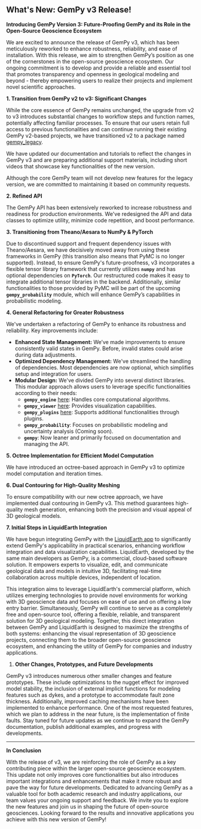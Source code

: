 ﻿## **What's New: GemPy v3 Release!**

**Introducing GemPy Version 3: Future-Proofing GemPy and its Role in the Open-Source Geoscience Ecosystem**

We are excited to announce the release of GemPy v3, which has been meticulously reworked to enhance robustness, reliability, and ease of installation. With this release, we aim to strengthen GemPy’s position as one of the cornerstones in the open-source geoscience ecosystem. Our ongoing commitment is to develop and provide a reliable and essential tool that promotes transparency and openness in geological modeling and beyond - thereby empowering users to realize their projects and implement novel scientific approaches.

**1. Transition from GemPy v2 to v3: Significant Changes**

While the core essence of GemPy remains unchanged, the upgrade from v2 to v3 introduces substantial changes to workflow steps and function names, potentially affecting familiar processes. To ensure that our users retain full access to previous functionalities and can continue running their existing GemPy v2-based projects, we have transitioned v2 to a package named [gempy_legacy](https://github.com/gempy-project/gempy_legacy).

We have updated our documentation and tutorials to reflect the changes in GemPy v3 and are preparing additional support materials, including short videos that showcase key functionalities of the new version.

Although the core GemPy team will not develop new features for the legacy version, we are committed to maintaining it based on community requests.

**2. Refined API**

The GemPy API has been extensively reworked to increase robustness and readiness for production environments. We've redesigned the API and data classes to optimize utility, minimize code repetition, and boost performance.

**3. Transitioning from Theano/Aesara to NumPy & PyTorch**

Due to discontinued support and frequent dependency issues with Theano/Aesara, we have decisively moved away from using these frameworks in GemPy (this transition also means that PyMC is no longer supported). Instead, to ensure GemPy's future-proofness, v3 incorporates a flexible tensor library framework that currently utilizes **`numpy`** and has optional dependencies on **`PyTorch`**. Our restructured code makes it easy to integrate additional tensor libraries in the backend. Additionally, similar functionalities to those provided by PyMC will be part of the upcoming **`gempy_probability`** module, which will enhance GemPy’s capabilities in probabilistic modeling.

**4. General Refactoring for Greater Robustness**

We've undertaken a refactoring of GemPy to enhance its robustness and reliability. Key improvements include:

- **Enhanced State Management:** We’ve made improvements to ensure consistently valid states in GemPy. Before, invalid states could arise during data adjustments.
- **Optimized Dependency Management:** We've streamlined the handling of dependencies. Most dependencies are now optional, which simplifies setup and integration for users.
- **Modular Design:** We've divided GemPy into several distinct libraries. This modular approach allows users to leverage specific functionalities according to their needs:
    - **`gempy_engine`** [here](https://github.com/gempy-project/gempy_engine): Handles core computational algorithms.
    - **`gempy_viewer`** [here](https://github.com/gempy-project/gempy_viewer): Provides visualization capabilities.
    - **`gempy_plugins`** [here](https://github.com/gempy-project/gempy_plugins): Supports additional functionalities through plugins.
    - **`gempy_probability`**: Focuses on probabilistic modeling and uncertainty analysis (Coming soon).
    - **`gempy`**: Now leaner and primarily focused on documentation and managing the API.

**5. Octree Implementation for Efficient Model Computation**

We have introduced an octree-based approach in GemPy v3 to optimize model computation and iteration times.

**6. Dual Contouring for High-Quality Meshing**

To ensure compatibility with our new octree approach, we have implemented dual contouring in GemPy v3. This method guarantees high-quality mesh generation, enhancing both the precision and visual appeal of 3D geological models.

**7. Initial Steps in LiquidEarth Integration**

We have begun integrating GemPy with the [LiquidEarth app](https://www.terranigma-solutions.com/liquid-earth-one) to significantly extend GemPy's applicability in practical scenarios, enhancing workflow integration and data visualization capabilities. LiquidEarth, developed by the same main developers as GemPy, is a commercial, cloud-based software solution. It empowers experts to visualize, edit, and communicate geological data and models in intuitive 3D, facilitating real-time collaboration across multiple devices, independent of location.

This integration aims to leverage LiquidEarth's commercial platform, which utilizes emerging technologies to provide novel environments for working with 3D geoscience data and focuses on ease of use and on offering a low entry barrier. Simultaneously, GemPy will continue to serve as a completely free and open-source tool, offering a flexible, reliable, and transparent solution for 3D geological modeling. Together, this direct integration between GemPy and LiquidEarth is designed to maximize the strengths of both systems: enhancing the visual representation of 3D geoscience projects, connecting them to the broader open-source geoscience ecosystem, and enhancing the utility of GemPy for companies and industry applications.

1. **Other Changes, Prototypes, and Future Developments**

GemPy v3 introduces numerous other smaller changes and feature prototypes. These include optimizations to the nugget effect for improved model stability, the inclusion of external implicit functions for modeling features such as dykes, and a prototype to accommodate fault zone thickness. Additionally, improved caching mechanisms have been implemented to enhance performance. One of the most requested features, which we plan to address in the near future, is the implementation of finite faults. Stay tuned for future updates as we continue to expand the GemPy documentation, publish additional examples, and progress with developments.

---

**In Conclusion**

With the release of v3, we are reinforcing the role of GemPy as a key contributing piece within the larger open-source geoscience ecosystem. This update not only improves core functionalities but also introduces important integrations and enhancements that make it more robust and pave the way for future developments. Dedicated to advancing GemPy as a valuable tool for both academic research and industry applications, our team values your ongoing support and feedback. We invite you to explore the new features and join us in shaping the future of open-source geosciences. Looking forward to the results and innovative applications you achieve with this new version of GemPy!
